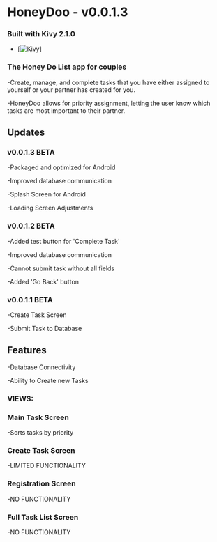 # HoneyDoo - v0.0.1.3

### Built with Kivy 2.1.0

* [![Kivy]]

### The Honey Do List app for couples

-Create, manage, and complete tasks that you have either assigned 
 to yourself or your partner has created for you. 

-HoneyDoo allows for priority assignment,
 letting the user know which tasks are most important to their partner. 


## Updates

### v0.0.1.3 BETA

-Packaged and optimized for Android

-Improved database communication

-Splash Screen for Android

-Loading Screen Adjustments


### v0.0.1.2 BETA

-Added test button for 'Complete Task'

-Improved database communication

-Cannot submit task without all fields

-Added 'Go Back' button



### v0.0.1.1 BETA

-Create Task Screen

-Submit Task to Database


## Features
-Database Connectivity

-Ability to Create new Tasks

### VIEWS:
### Main Task Screen 
-Sorts tasks by priority
### Create Task Screen 
-LIMITED FUNCTIONALITY 
### Registration Screen 
-NO FUNCTIONALITY
### Full Task List Screen 
-NO FUNCTIONALITY


[Kivy]: https://img.shields.io/badge/HoneyDoo-Kivy-blue?style=plastic&logo=https://github.com/Devin-M-Smith/HoneyDoo/edit/main/HoneyDoo.png
